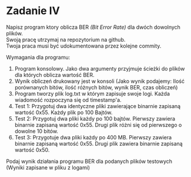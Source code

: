 # Zadanie IV

Napisz program ktory oblicza BER _(Bit Error Rate)_ dla dwóch dowolnych plików.  
Swoją pracę utrzymaj na repozytorium na github.   
Twoja praca musi być udokumentowana przez kolejne commity.  


Wymagania dla programu:

1. Program konsolowy. Jako dwa argumenty przyjmuje ścieżki do plików dla których oblicza wartość BER.
2. Wynik obliczeń drukowany jest w konsoli (Jako wynik podajemy: Ilość porównanych bitów, ilość różnych bitów, wynik BER, czas obliczeń)
3. Program tworzy plik log.txt w którym zapisuje swoje logi. Każda wiadomość rozpoczyna się od timestamp'a.
4. Test 1: Przygotuj dwa identyczne pliki zawierające binarnie zapisaną wartość 0x55. Każdy plik po 100 Bajtów.
5. Test 2: Przygotuj dwa pliki każdy po 100 bajtów. Pierwszy zawiera binarnie zapisaną wartość 0x55. Drugi plik różni się od pierwszego o dowolne 10 bitów.
6. Test 3: Przygotuje dwa pliki każdy po 400 MB. Pierwszy zawiera binarnie zapisaną wartość 0x55. Drugi plik zawiera binarnie zapisaną wartość 0x50.

Podaj wynik działania programu BER dla podanych plików testowych (Wyniki zapisane w pliku z logami) 